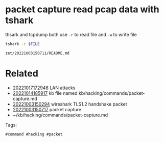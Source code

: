 # packet capture read pcap data with tshark
thsark and tcpdump both use `-r` to read file and `-w` to write file
```bash
tshark -r $FILE
```

` zet/20221003150711/README.md `

# Related

- [20221017172946](/zet/20221017172946/README.md) LAN attacks
- [20221014185917](/zet/20221014185917/README.md) kb file named kb/hacking/commands/packet-capture.md
- [20221003150294](/zet/20221003150294/README.md) wireshark TLS1.2 handshake packet
- [20221003150717](/zet/20221003150717/README.md) packet capture
- ~/kb/hacking/commands/packet-capture.md

Tags:

    #command #hacking #packet 
